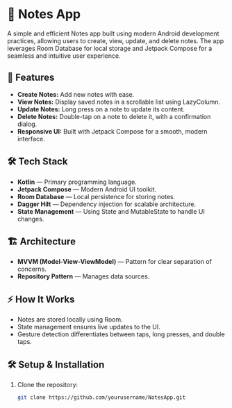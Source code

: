 # 📒 Notes App

A simple and efficient Notes app built using modern Android development practices, allowing users to create, view, update, and delete notes. The app leverages Room Database for local storage and Jetpack Compose for a seamless and intuitive user experience.

## 🚀 Features

- **Create Notes:** Add new notes with ease.  
- **View Notes:** Display saved notes in a scrollable list using LazyColumn.  
- **Update Notes:** Long press on a note to update its content.  
- **Delete Notes:** Double-tap on a note to delete it, with a confirmation dialog.  
- **Responsive UI:** Built with Jetpack Compose for a smooth, modern interface.  

## 🛠️ Tech Stack

- **Kotlin** — Primary programming language.  
- **Jetpack Compose** — Modern Android UI toolkit.  
- **Room Database** — Local persistence for storing notes.  
- **Dagger Hilt** — Dependency injection for scalable architecture.  
- **State Management** — Using State and MutableState to handle UI changes.  

## 🏗️ Architecture

- **MVVM (Model-View-ViewModel)** — Pattern for clear separation of concerns.  
- **Repository Pattern** — Manages data sources.  

## ⚡ How It Works

- Notes are stored locally using Room.  
- State management ensures live updates to the UI.  
- Gesture detection differentiates between taps, long presses, and double taps.  

## 🛠️ Setup & Installation

1. Clone the repository:

   ```sh
   git clone https://github.com/yourusername/NotesApp.git
